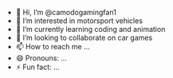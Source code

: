- 👋 Hi, I’m @camodogamingfan1
- 👀 I’m interested in motorsport vehicles
- 🌱 I’m currently learning coding and animation
- 💞️ I’m looking to collaborate on car games
- 📫 How to reach me ...
- 😄 Pronouns: ...
- ⚡ Fun fact: ...

<!---
camodogamingfan1/camodogamingfan1 is a ✨ special ✨ repository because its `README.md` (this file) appears on your GitHub profile.
You can click the Preview link to take a look at your changes.
--->
